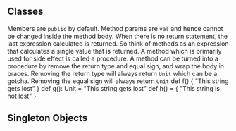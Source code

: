## Classes

Members are `public` by default.
Method params are `val` and hence cannot be changed inside the method body.
When there is no return statement, the last expression calculated is returned. So think of methods
as an expression that calculates a single value that is returned.
A method which is primarily used for side effect is called a procedure.
A method can be turned into a procedure by remove the return type and equal sign,
and wrap the body in braces. Removing the return type will always return `Unit`
which can be a gotcha. Removing the equal sign will always return `Unit`
def f() { "This string gets lost" }
def g(): Unit = "This string gets lost" 
def h() = { "This string is not lost" }

## Singleton Objects
